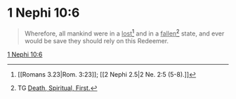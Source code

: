 # 1 Nephi 10:6

> Wherefore, all mankind were in a <u>lost</u>[^a] and in a <u>fallen</u>[^b] state, and ever would be save they should rely on this Redeemer.

[1 Nephi 10:6](https://www.churchofjesuschrist.org/study/scriptures/bofm/1-ne/10?lang=eng&id=p6#p6)


[^a]: [[Romans 3.23|Rom. 3:23]]; [[2 Nephi 2.5|2 Ne. 2:5 (5-8).]]
[^b]: TG [Death, Spiritual, First.](https://www.churchofjesuschrist.org/study/scriptures/tg/death-spiritual-first?lang=eng)
